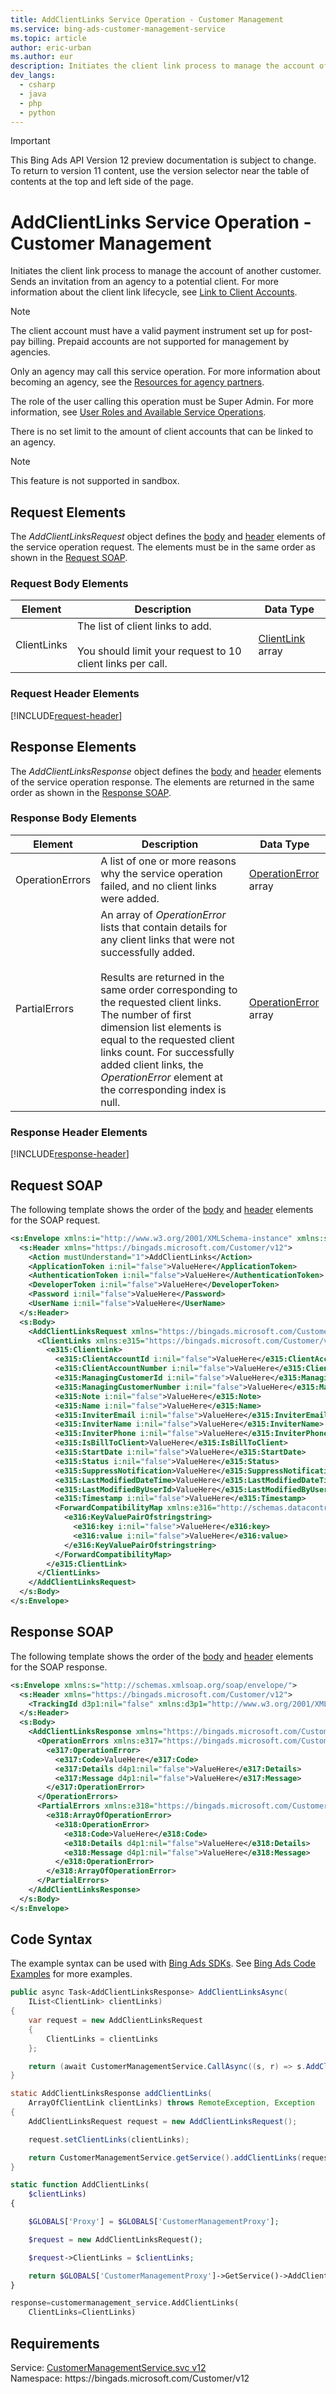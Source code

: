 ```yaml
---
title: AddClientLinks Service Operation - Customer Management
ms.service: bing-ads-customer-management-service
ms.topic: article
author: eric-urban
ms.author: eur
description: Initiates the client link process to manage the account of another customer.
dev_langs: 
  - csharp
  - java
  - php
  - python
---
```

> [!IMPORTANT]
> This Bing Ads API Version 12 preview documentation is subject to change. To return to version 11 content, use the version selector near the table of contents at the top and left side of the page.

# AddClientLinks Service Operation - Customer Management
Initiates the client link process to manage the account of another customer. Sends an invitation from an agency to a potential client.  For more information about the client link lifecycle, see [Link to Client Accounts](../guides/management-model-agencies.md#clientlink).

> [!NOTE]
> The client account must have a valid payment instrument set up for post-pay billing. Prepaid accounts are not supported for management by agencies.

Only an agency may call this service operation. For more information about becoming an agency, see the [Resources for agency partners](https://advertise.bingads.microsoft.com/en-us/resources/bing-partner-program/agency-resources).

The role of the user calling this operation must be Super Admin. For more information, see [User Roles and Available Service Operations](../guides/customer-accounts.md#userroles).

There is no set limit to the amount of client accounts that can be linked to an agency.

> [!NOTE]
>This feature is not supported in sandbox.

## <a name="request"></a>Request Elements
The *AddClientLinksRequest* object defines the [body](#request-body) and [header](#request-header) elements of the service operation request. The elements must be in the same order as shown in the [Request SOAP](#request-soap). 

### <a name="request-body"></a>Request Body Elements

|Element|Description|Data Type|
|-----------|---------------|-------------|
|<a name="clientlinks"></a>ClientLinks|The list of client links to add.<br /><br />You should limit your request to 10 client links per call.|[ClientLink](clientlink.md) array|

### <a name="request-header"></a>Request Header Elements
[!INCLUDE[request-header](./includes/request-header.md)]

## <a name="response"></a>Response Elements
The *AddClientLinksResponse* object defines the [body](#response-body) and [header](#response-header) elements of the service operation response. The elements are returned in the same order as shown in the [Response SOAP](#response-soap).

### <a name="response-body"></a>Response Body Elements

|Element|Description|Data Type|
|-----------|---------------|-------------|
|<a name="operationerrors"></a>OperationErrors|A list of one or more reasons why the service operation failed, and no client links were added.|[OperationError](operationerror.md) array|
|<a name="partialerrors"></a>PartialErrors|An array of *OperationError* lists that contain details for any client links that were not successfully added.<br /><br />Results are returned in the same order corresponding to the requested client links. The number of first dimension list elements is equal to the requested client links count. For successfully added client links, the *OperationError* element at the corresponding index is null.|[OperationError](operationerror.md) array|

### <a name="response-header"></a>Response Header Elements
[!INCLUDE[response-header](./includes/response-header.md)]

## <a name="request-soap"></a>Request SOAP
The following template shows the order of the [body](#request-body) and [header](#request-header) elements for the SOAP request.

```xml
<s:Envelope xmlns:i="http://www.w3.org/2001/XMLSchema-instance" xmlns:s="http://schemas.xmlsoap.org/soap/envelope/">
  <s:Header xmlns="https://bingads.microsoft.com/Customer/v12">
    <Action mustUnderstand="1">AddClientLinks</Action>
    <ApplicationToken i:nil="false">ValueHere</ApplicationToken>
    <AuthenticationToken i:nil="false">ValueHere</AuthenticationToken>
    <DeveloperToken i:nil="false">ValueHere</DeveloperToken>
    <Password i:nil="false">ValueHere</Password>
    <UserName i:nil="false">ValueHere</UserName>
  </s:Header>
  <s:Body>
    <AddClientLinksRequest xmlns="https://bingads.microsoft.com/Customer/v12">
      <ClientLinks xmlns:e315="https://bingads.microsoft.com/Customer/v12/Entities" i:nil="false">
        <e315:ClientLink>
          <e315:ClientAccountId i:nil="false">ValueHere</e315:ClientAccountId>
          <e315:ClientAccountNumber i:nil="false">ValueHere</e315:ClientAccountNumber>
          <e315:ManagingCustomerId i:nil="false">ValueHere</e315:ManagingCustomerId>
          <e315:ManagingCustomerNumber i:nil="false">ValueHere</e315:ManagingCustomerNumber>
          <e315:Note i:nil="false">ValueHere</e315:Note>
          <e315:Name i:nil="false">ValueHere</e315:Name>
          <e315:InviterEmail i:nil="false">ValueHere</e315:InviterEmail>
          <e315:InviterName i:nil="false">ValueHere</e315:InviterName>
          <e315:InviterPhone i:nil="false">ValueHere</e315:InviterPhone>
          <e315:IsBillToClient>ValueHere</e315:IsBillToClient>
          <e315:StartDate i:nil="false">ValueHere</e315:StartDate>
          <e315:Status i:nil="false">ValueHere</e315:Status>
          <e315:SuppressNotification>ValueHere</e315:SuppressNotification>
          <e315:LastModifiedDateTime>ValueHere</e315:LastModifiedDateTime>
          <e315:LastModifiedByUserId>ValueHere</e315:LastModifiedByUserId>
          <e315:Timestamp i:nil="false">ValueHere</e315:Timestamp>
          <ForwardCompatibilityMap xmlns:e316="http://schemas.datacontract.org/2004/07/System.Collections.Generic" i:nil="false">
            <e316:KeyValuePairOfstringstring>
              <e316:key i:nil="false">ValueHere</e316:key>
              <e316:value i:nil="false">ValueHere</e316:value>
            </e316:KeyValuePairOfstringstring>
          </ForwardCompatibilityMap>
        </e315:ClientLink>
      </ClientLinks>
    </AddClientLinksRequest>
  </s:Body>
</s:Envelope>
```

## <a name="response-soap"></a>Response SOAP
The following template shows the order of the [body](#response-body) and [header](#response-header) elements for the SOAP response.

```xml
<s:Envelope xmlns:s="http://schemas.xmlsoap.org/soap/envelope/">
  <s:Header xmlns="https://bingads.microsoft.com/Customer/v12">
    <TrackingId d3p1:nil="false" xmlns:d3p1="http://www.w3.org/2001/XMLSchema-instance">ValueHere</TrackingId>
  </s:Header>
  <s:Body>
    <AddClientLinksResponse xmlns="https://bingads.microsoft.com/Customer/v12">
      <OperationErrors xmlns:e317="https://bingads.microsoft.com/Customer/v12/Exception" d4p1:nil="false" xmlns:d4p1="http://www.w3.org/2001/XMLSchema-instance">
        <e317:OperationError>
          <e317:Code>ValueHere</e317:Code>
          <e317:Details d4p1:nil="false">ValueHere</e317:Details>
          <e317:Message d4p1:nil="false">ValueHere</e317:Message>
        </e317:OperationError>
      </OperationErrors>
      <PartialErrors xmlns:e318="https://bingads.microsoft.com/Customer/v12/Exception" d4p1:nil="false" xmlns:d4p1="http://www.w3.org/2001/XMLSchema-instance">
        <e318:ArrayOfOperationError>
          <e318:OperationError>
            <e318:Code>ValueHere</e318:Code>
            <e318:Details d4p1:nil="false">ValueHere</e318:Details>
            <e318:Message d4p1:nil="false">ValueHere</e318:Message>
          </e318:OperationError>
        </e318:ArrayOfOperationError>
      </PartialErrors>
    </AddClientLinksResponse>
  </s:Body>
</s:Envelope>
```

## <a name="example"></a>Code Syntax
The example syntax can be used with [Bing Ads SDKs](../guides/client-libraries.md). See [Bing Ads Code Examples](../guides/code-examples.md) for more examples.
```csharp
public async Task<AddClientLinksResponse> AddClientLinksAsync(
	IList<ClientLink> clientLinks)
{
	var request = new AddClientLinksRequest
	{
		ClientLinks = clientLinks
	};

	return (await CustomerManagementService.CallAsync((s, r) => s.AddClientLinksAsync(r), request));
}
```
```java
static AddClientLinksResponse addClientLinks(
	ArrayOfClientLink clientLinks) throws RemoteException, Exception
{
	AddClientLinksRequest request = new AddClientLinksRequest();

	request.setClientLinks(clientLinks);

	return CustomerManagementService.getService().addClientLinks(request);
}
```
```php
static function AddClientLinks(
	$clientLinks)
{

	$GLOBALS['Proxy'] = $GLOBALS['CustomerManagementProxy'];

	$request = new AddClientLinksRequest();

	$request->ClientLinks = $clientLinks;

	return $GLOBALS['CustomerManagementProxy']->GetService()->AddClientLinks($request);
}
```
```python
response=customermanagement_service.AddClientLinks(
	ClientLinks=ClientLinks)
```

## Requirements
Service: [CustomerManagementService.svc v12](https://clientcenter.api.bingads.microsoft.com/Api/CustomerManagement/v12/CustomerManagementService.svc)  
Namespace: https\://bingads.microsoft.com/Customer/v12  

